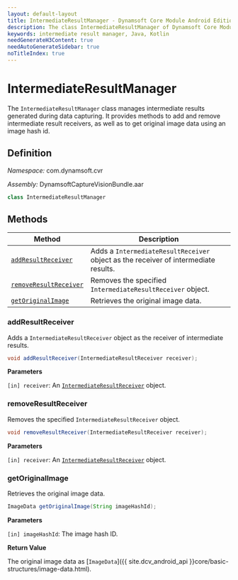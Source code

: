 ```yaml
---
layout: default-layout
title: IntermediateResultManager - Dynamsoft Core Module Android Edition API Reference
description: The class IntermediateResultManager of Dynamsoft Core Module manages intermediate results generated during data capturing. It provides methods to add and remove intermediate result receivers, as well as to get original image data using an image hash id.
keywords: intermediate result manager, Java, Kotlin
needGenerateH3Content: true
needAutoGenerateSidebar: true
noTitleIndex: true
---
```


# IntermediateResultManager

The `IntermediateResultManager` class manages intermediate results generated during data capturing. It provides methods to add and remove intermediate result receivers, as well as to get original image data using an image hash id.

## Definition

*Namespace:* com.dynamsoft.cvr

*Assembly:* DynamsoftCaptureVisionBundle.aar

```java
class IntermediateResultManager
```

## Methods

| Method | Description |
| ------ | ----------- |
| [`addResultReceiver`](#addresultreceiver) | Adds a `IntermediateResultReceiver` object as the receiver of intermediate results. |
| [`removeResultReceiver`](#removeresultreceiver) | Removes the specified `IntermediateResultReceiver` object. |
| [`getOriginalImage`](#getoriginalimage) | Retrieves the original image data. |

### addResultReceiver

Adds a `IntermediateResultReceiver` object as the receiver of intermediate results.

```java
void addResultReceiver(IntermediateResultReceiver receiver);
```

**Parameters**

`[in] receiver`: An [`IntermediateResultReceiver`](intermediate-result-receiver.md) object.  

### removeResultReceiver

Removes the specified `IntermediateResultReceiver` object.

```java
void removeResultReceiver(IntermediateResultReceiver receiver);
```

**Parameters**

`[in] receiver`: An [`IntermediateResultReceiver`](intermediate-result-receiver.md) object.

### getOriginalImage

Retrieves the original image data.

```java
ImageData getOriginalImage(String imageHashId);
```

**Parameters**

`[in] imageHashId`: The image hash ID.

**Return Value**

The original image data as [`ImageData`]({{ site.dcv_android_api }}core/basic-structures/image-data.html).
